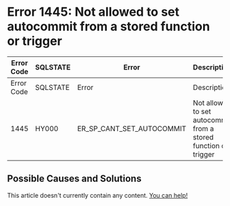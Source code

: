 
# Error 1445: Not allowed to set autocommit from a stored function or trigger


| Error Code | SQLSTATE | Error | Description |
| --- | --- | --- | --- |
| Error Code | SQLSTATE | Error | Description |
| 1445 | HY000 | ER_SP_CANT_SET_AUTOCOMMIT | Not allowed to set autocommit from a stored function or trigger |




## Possible Causes and Solutions


This article doesn't currently contain any content. [You can help!](/en/writing-and-editing-knowledge-base-articles/)

